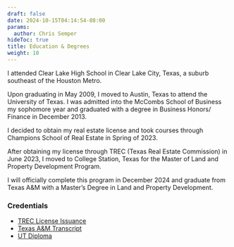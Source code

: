 ```yaml
---
draft: false
date: 2024-10-15T04:14:54-08:00
params:
  author: Chris Semper 
hideToc: true
title: Education & Degrees 
weight: 10
---
```


I attended Clear Lake High School in Clear Lake City, Texas, a suburb southeast of the Houston Metro. 

Upon graduating in May 2009, I moved to Austin, Texas to attend the University of Texas. I was admitted into the McCombs School of Business my sophomore year and graduated with a degree in Business Honors/ Finance in December 2013. 

I decided to obtain my real estate license and took courses through Champions School of Real Estate in Spring of 2023. 

After obtaining my license through TREC (Texas Real Estate Commission) in June 2023, I moved to College Station, Texas for the Master of Land and Property Development Program. 

I will officially complete this program in December 2024 and graduate from Texas A&M with a Master’s Degree in Land and Property Development.


### Credentials
- [TREC License Issuance](https://killakm3084.github.io/semper/assets/2-dropdowns/academics/1-education-%20degrees/TREC%20License%20Issuance.pdf)
- [Texas A&M Transcript](https://killakm3084.github.io/semper/assets/2-dropdowns/academics/1-education-%20degrees/Texas%20A%26M%20Transcript.pdf)
- [UT Diploma](https://killakam3084.github.io/semper/assets/2-dropdowns/academics/1-education-%20degrees/UT%20Diploma.jpg)
